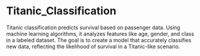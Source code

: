 # Titanic_Classification
 Titanic classification predicts survival based on passenger data. Using machine learning algorithms, it analyzes features like age, gender, and class in a labeled dataset. The goal is to create a model that accurately classifies new data, reflecting the likelihood of survival in a Titanic-like scenario.

